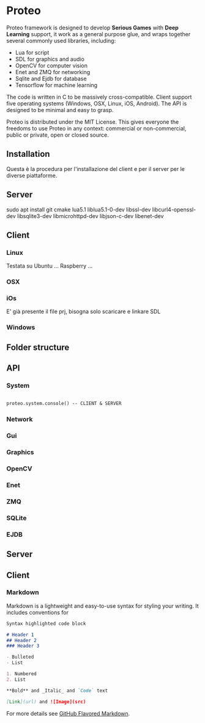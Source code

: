 # Proteo

Proteo framework is designed to develop **Serious Games** with **Deep Learning** support, it work as a general purpose glue, and wraps together several commonly used libraries, including:

- Lua for script
- SDL for graphics and audio
- OpenCV for computer vision
- Enet and ZMQ for networking
- Sqlite and Ejdb for database
- Tensorflow for machine learning

The code is written in C to be massively cross-compatible. Client support five operating systems (Windows, OSX, Linux, iOS, Android). The API is designed to be minimal and easy to grasp.

Proteo is distributed under the MIT License. This gives everyone the freedoms to use Proteo in any context: commercial or non-commercial, public or private, open or closed source. 

## Installation
Questa è la procedura per l'installazione del client e per il server per le diverse piattaforme.

## Server

sudo apt install git cmake lua5.1 liblua5.1-0-dev libssl-dev libcurl4-openssl-dev libsqlite3-dev libmicrohttpd-dev libjson-c-dev libenet-dev

## Client 

### Linux
Testata su Ubuntu ... Raspberry ...

### OSX

### iOs

E' già presente il file prj, bisogna solo scaricare e linkare SDL

### Windows

## Folder structure

## API

### System
```markdown

proteo.system.console() -- CLIENT & SERVER

```
### Network

### Gui

### Graphics

### OpenCV

### Enet

### ZMQ

### SQLite

### EJDB

## Server

## Client 

### Markdown

Markdown is a lightweight and easy-to-use syntax for styling your writing. It includes conventions for

```markdown
Syntax highlighted code block

# Header 1
## Header 2
### Header 3

- Bulleted
- List

1. Numbered
2. List

**Bold** and _Italic_ and `Code` text

[Link](url) and ![Image](src)
```

For more details see [GitHub Flavored Markdown](https://guides.github.com/features/mastering-markdown/).

